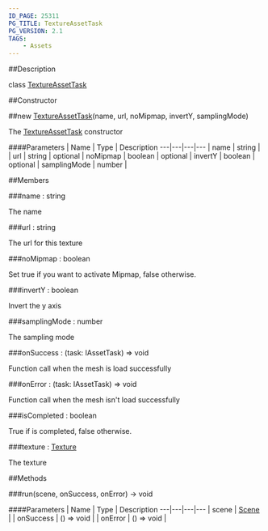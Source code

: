```yaml
---
ID_PAGE: 25311
PG_TITLE: TextureAssetTask
PG_VERSION: 2.1
TAGS:
    - Assets
---
```

##Description

class [TextureAssetTask](/classes/2.2-alpha/TextureAssetTask)



##Constructor

##new [TextureAssetTask](/classes/2.2-alpha/TextureAssetTask)(name, url, noMipmap, invertY, samplingMode)

The [TextureAssetTask](/classes/2.2-alpha/TextureAssetTask) constructor

####Parameters
 | Name | Type | Description
---|---|---|---
 | name | string | 
 | url | string | 
optional | noMipmap | boolean | 
optional | invertY | boolean | 
optional | samplingMode | number | 

##Members

###name : string

The name

###url : string

The url for this texture

###noMipmap : boolean

Set true if you want to activate Mipmap, false otherwise.

###invertY : boolean

Invert the y axis

###samplingMode : number

The sampling mode

###onSuccess : (task: IAssetTask) =&gt; void

Function call when the mesh is load successfully

###onError : (task: IAssetTask) =&gt; void

Function call when the mesh isn't load successfully

###isCompleted : boolean

True if is completed, false otherwise.

###texture : [Texture](/classes/2.2-alpha/Texture)

The texture

##Methods

###run(scene, onSuccess, onError) &rarr; void



####Parameters
 | Name | Type | Description
---|---|---|---
 | scene | [Scene](/classes/2.2-alpha/Scene) | 
 | onSuccess | () =&gt; void | 
 | onError | () =&gt; void | 

